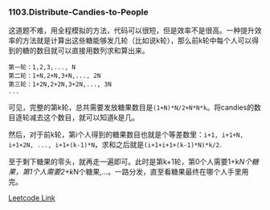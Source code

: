 ### 1103.Distribute-Candies-to-People

这道题不难，用全程模拟的方法，代码可以很短，但是效率不是很高。一种提升效率的方法就是计算出这些糖能够发几轮（比如说k轮），那么前k轮中每个人可以得到的糖的数目就可以直接用数列求和算出来。
```
第一轮：1,2,3,..., N
第二轮：1+N,2+N,3+N,..., 2N
第三轮：1+2N,2+2N,3+2N,..., 3N
...
```
可见，完整的第k轮，总共需要发放糖果数目是```(1+N)*N/2+N*N*k```。将candies的数目逐轮减去这个数目，就可以知道k是几。

然后，对于前k轮，第i个人得到的糖果数目也就是个等差数里：```i+1, i+1+N, i+1+2N, ..., i+1+(k-1)*N```，求和之后就是```(i+1+i+1+(k-1)*N)*k/2```.

至于剩下糖果的零头，就再走一遍即可。此时是第k+1轮，第0个人需要1+k*N个糖果，第1个人需要2+k*N个糖果,...。一路分发，直至看糖果最终在哪个人手里用完。


[Leetcode Link](https://leetcode.com/problems/distribute-candies-to-people)
